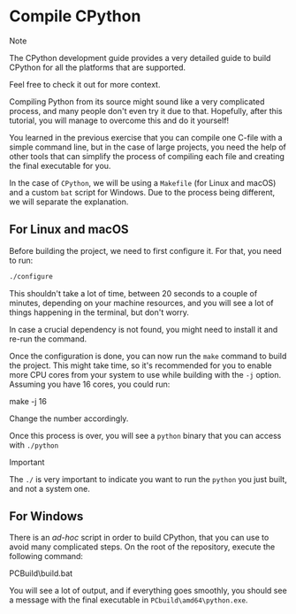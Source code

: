 # Compile CPython

> [!NOTE]
> The CPython development guide provides a very detailed guide to build CPython
> for all the platforms that are supported.
>
> Feel free to check it out for more context.

Compiling Python from its source might sound like a very complicated process,
and many people don't even try it due to that. Hopefully, after this tutorial,
you will manage to overcome this and do it yourself!

You learned in the previous exercise that you can compile one C-file with
a simple command line, but in the case of large projects, you need the help
of other tools that can simplify the process of compiling each file and
creating the final executable for you.

In the case of `CPython`, we will be using a `Makefile` (for Linux and macOS)
and a custom `bat` script for Windows. Due to the process being different, we
will separate the explanation.

## For Linux and macOS

Before building the project, we need to first configure it.
For that, you need to run:

```bash
./configure
```
This shouldn't take a lot of time, between 20 seconds to a couple of minutes,
depending on your machine resources, and you will see a lot of things
happening in the terminal, but don't worry.

In case a crucial dependency is not found, you might need to install it and
re-run the command.

Once the configuration is done, you can now run the `make` command to build the
project. This might take time, so it's recommended for you to enable more CPU
cores from your system to use while building with the `-j` option. Assuming
you have 16 cores, you could run:

make -j 16

Change the number accordingly.

Once this process is over, you will see a `python` binary that you can access
with `./python`

> [!IMPORTANT]
> The `./` is very important to indicate you want to run the
> `python` you just built, and not a system one.

## For Windows

There is an *ad-hoc* script in order to build CPython, that you can use to
avoid many complicated steps. On the root of the repository, execute the
following command:

PCBuild\build.bat

You will see a lot of output, and if everything goes smoothly, you should see
a message with the final executable in `PCbuild\amd64\python.exe`.
